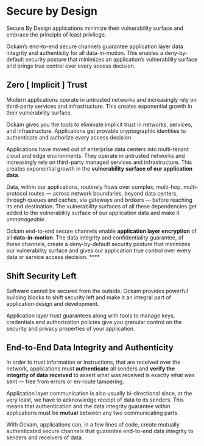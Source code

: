 # Secure by Design

Secure By Design applications minimize their vulnerability surface and embrace the principle of least privilege.

Ockam’s end-to-end secure channels guarantee application layer data integrity and authenticity for all data-in-motion. This enables a deny-by-default security posture that minimizes an application’s vulnerability surface and brings true control over every access decision.

## Zero \[ Implicit ] Trust

Modern applications operate in untrusted networks and increasingly rely on third-party services and infrastructure. This creates exponential growth in their vulnerability surface.

Ockam gives you the tools to eliminate implicit trust in networks, services, and infrastructure. Applications get provable cryptographic identities to authenticate and authorize every access decision.

Applications have moved out of enterprise data centers into multi-tenant cloud and edge environments. They operate in untrusted networks and increasingly rely on third-party managed services and infrastructure. This creates exponential growth in the **vulnerability surface of our application data**.

Data, within our applications, routinely flows over complex, multi-hop, multi-protocol routes — across network boundaries, beyond data centers, through queues and caches, via gateways and brokers — before reaching its end destination. The vulnerability surfaces of all these dependencies get added to the vulnerability surface of our application data and make it _unmanageable_.

Ockam end-to-end secure channels enable **application layer encryption** of all **data-in-motion**. The data integrity and confidentiality guarantee, of these channels, create a deny-by-default security posture that minimizes our vulnerability surface and gives our application true control over every data or service access decision. ****&#x20;

## Shift Security Left

Software cannot be secured from the outside. Ockam provides powerful building blocks to shift security left and make it an integral part of application design and development.

Application layer trust guarantees along with tools to manage keys, credentials and authorization policies give you granular control on the security and privacy properties of your application.

## End-to-End Data Integrity and Authenticity

In order to trust information or instructions, that are received over the network, applications must **authenticate** all senders and **verify the integrity of data** **received** to assert what was received is exactly what was sent — free from errors or en-route tampering.

Application layer communication is also usually bi-directional since, at the very least, we have to acknowledge receipt of data to its senders. This means that authentication and the data integrity guarantee within applications must be **mutual** between any two communicating parts.

With Ockam, applications can, in a few lines of code, create mutually authenticated secure channels that guarantee end-to-end data integrity to senders and receivers of data.
